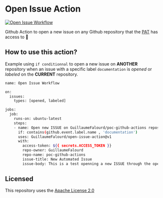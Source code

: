 # Open Issue Action

[![Open Issue Workflow](https://github.com/GuillaumeFalourd/open-issue-action/actions/workflows/open-issue.yml/badge.svg)](https://github.com/GuillaumeFalourd/open-issue-action/actions/workflows/open-issue.yml)

Github Action to open a new issue on any Github repository that the [PAT](https://docs.github.com/en/github/authenticating-to-github/creating-a-personal-access-token) has access to 🤖

## How to use this action?

Example using `if conditionnal` to open a new issue on **ANOTHER** repository when an issue with a specific label `documentation` is *opened* or *labeled* on the **CURRENT** repository.

```bash
name: Open Issue Workflow

on:
  issues: 
    types: [opened, labeled]

jobs:
  job:
    runs-on: ubuntu-latest
    steps:
    - name: Open new ISSUE on GuillaumeFalourd/poc-github-actions repository
      if: contains(github.event.label.name , 'documentation')
      uses: GuillaumeFalourd/open-issue-action@v1
      with:
        access-token: ${{ secrets.ACCESS_TOKEN }}
        repo-owner: GuillaumeFalourd
        repo-name: poc-github-actions
        issue-title: New Automated Issue
        issue-body: This is a test openning a new ISSUE through the open-issue-action!

```

## Licensed

This repository uses the [Apache License 2.0](https://github.com/GuillaumeFalourd/aws-cliaction/blob/main/LICENSE)

